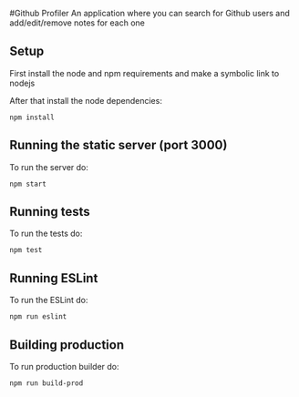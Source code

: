 #Github Profiler
An application where you can search for Github users and add/edit/remove notes for each one

## Setup
First install the node and npm requirements and make a symbolic link to nodejs

After that install the node dependencies:

```shellscript
npm install
```

## Running the static server (port 3000)
To run the server do:
```shellscript
npm start
```

## Running tests
To run the tests do:
```shellscript
npm test
```

## Running ESLint
To run the ESLint do:
```shellscript
npm run eslint
```

## Building production
To run production builder do:
```shellscript
npm run build-prod
```